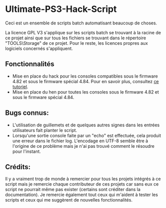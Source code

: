 # Ultimate-PS3-Hack-Script

Ceci est un ensemble de scripts batch automatisant beaucoup de choses.

La licence GPL V3 s'applique sur les scripts batch se trouvant à la racine de ce projet ainsi que sur  tous les fichiers se trouvant dans le répertoire "TOOLS\Storage" de ce projet. Pour le reste, les licences propres aux logiciels concernés s'appliquent.

## Fonctionnalités

* Mise en place du hack pour les consoles compatibles sous le firmware 4.82 et sous le firmware spécial 4.84. Pour en savoir plus, consultez <a target="_new" href="http://www.logic-sunrise.com/forums/topic/79674-tuto-jailbreak-et-installation-dun-cfw-via-ps3xploit/">ce tutoriel</a>.
* Mise en place du hen pour toutes les consoles sous le firmware 4.82 et sous le firmware spécial 4.84.

## Bugs connus:

* L'utilisation de guillemets et de quelques autres signes dans les entrées utilisateurs fait planter le script.
* Lorsqu'une sortie console faite par un "echo" est effectuée, cela produit une erreur dans le fichier log. L'encodage en UTF-8 semble être à l'origine de ce problème mais je n'ai pas trouvé comment le résoudre pour l'instant.

## Crédits:

Il y a vraiment trop de monde à remercier pour tous les projets intégrés à ce script mais je remercie chaque contributeur de ces projets car sans eux ce script ne pourrait même pas exister (certains sont créditer dans la documentation). Je remercie également tout ceux qui m'aident à tester les scripts et ceux qui me suggèrent de nouvelles fonctionnalités.